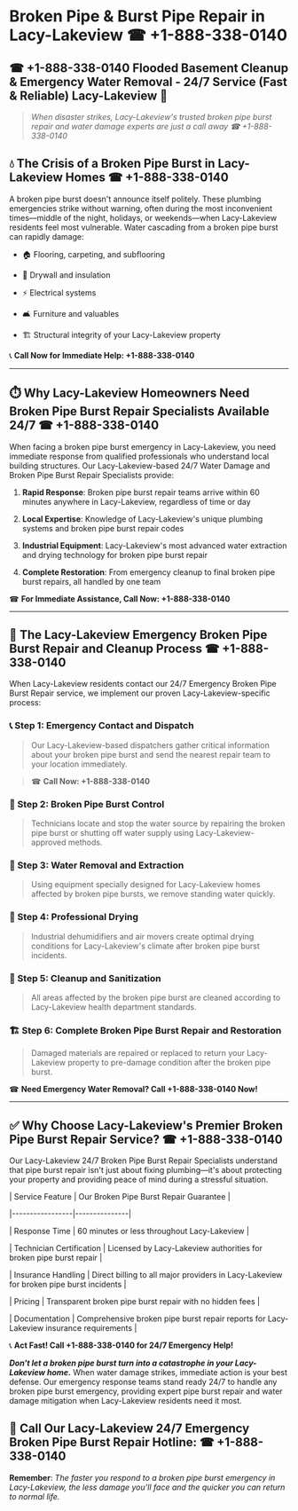 # Broken Pipe & Burst Pipe Repair in Lacy-Lakeview ☎ +1-888-338-0140  
## ☎ +1-888-338-0140 Flooded Basement Cleanup & Emergency Water Removal - 24/7 Service (Fast & Reliable) Lacy-Lakeview 🚨  

> *When disaster strikes, Lacy-Lakeview's trusted broken pipe burst repair and water damage experts are just a call away ☎ +1-888-338-0140*  

## 💧 The Crisis of a Broken Pipe Burst in Lacy-Lakeview Homes ☎ +1-888-338-0140  

A broken pipe burst doesn't announce itself politely. These plumbing emergencies strike without warning, often during the most inconvenient times—middle of the night, holidays, or weekends—when Lacy-Lakeview residents feel most vulnerable. Water cascading from a broken pipe burst can rapidly damage:  

* 🏠 Flooring, carpeting, and subflooring  
* 🧱 Drywall and insulation  
* ⚡ Electrical systems  
* 🛋️ Furniture and valuables  
* 🏗️ Structural integrity of your Lacy-Lakeview property  

📞 **Call Now for Immediate Help: +1-888-338-0140**  

---  

## ⏱️ Why Lacy-Lakeview Homeowners Need Broken Pipe Burst Repair Specialists Available 24/7 ☎ +1-888-338-0140  

When facing a broken pipe burst emergency in Lacy-Lakeview, you need immediate response from qualified professionals who understand local building structures. Our Lacy-Lakeview-based 24/7 Water Damage and Broken Pipe Burst Repair Specialists provide:  

1. **Rapid Response**: Broken pipe burst repair teams arrive within 60 minutes anywhere in Lacy-Lakeview, regardless of time or day  
2. **Local Expertise**: Knowledge of Lacy-Lakeview's unique plumbing systems and broken pipe burst repair codes  
3. **Industrial Equipment**: Lacy-Lakeview's most advanced water extraction and drying technology for broken pipe burst repair  
4. **Complete Restoration**: From emergency cleanup to final broken pipe burst repairs, all handled by one team  

☎ **For Immediate Assistance, Call Now: +1-888-338-0140**  

---  

## 🔧 The Lacy-Lakeview Emergency Broken Pipe Burst Repair and Cleanup Process ☎ +1-888-338-0140  

When Lacy-Lakeview residents contact our 24/7 Emergency Broken Pipe Burst Repair service, we implement our proven Lacy-Lakeview-specific process:  

### 📞 Step 1: Emergency Contact and Dispatch  
> Our Lacy-Lakeview-based dispatchers gather critical information about your broken pipe burst and send the nearest repair team to your location immediately.  
> ☎ **Call Now: +1-888-338-0140**  

### 🚿 Step 2: Broken Pipe Burst Control  
> Technicians locate and stop the water source by repairing the broken pipe burst or shutting off water supply using Lacy-Lakeview-approved methods.  

### 🌊 Step 3: Water Removal and Extraction  
> Using equipment specially designed for Lacy-Lakeview homes affected by broken pipe bursts, we remove standing water quickly.  

### 💨 Step 4: Professional Drying  
> Industrial dehumidifiers and air movers create optimal drying conditions for Lacy-Lakeview's climate after broken pipe burst incidents.  

### 🧼 Step 5: Cleanup and Sanitization  
> All areas affected by the broken pipe burst are cleaned according to Lacy-Lakeview health department standards.  

### 🏗️ Step 6: Complete Broken Pipe Burst Repair and Restoration  
> Damaged materials are repaired or replaced to return your Lacy-Lakeview property to pre-damage condition after the broken pipe burst.  

☎ **Need Emergency Water Removal? Call +1-888-338-0140 Now!**  

---  

## ✅ Why Choose Lacy-Lakeview's Premier Broken Pipe Burst Repair Service? ☎ +1-888-338-0140  

Our Lacy-Lakeview 24/7 Broken Pipe Burst Repair Specialists understand that pipe burst repair isn't just about fixing plumbing—it's about protecting your property and providing peace of mind during a stressful situation.  

| Service Feature | Our Broken Pipe Burst Repair Guarantee |  
|-----------------|---------------|  
| Response Time | 60 minutes or less throughout Lacy-Lakeview |  
| Technician Certification | Licensed by Lacy-Lakeview authorities for broken pipe burst repair |  
| Insurance Handling | Direct billing to all major providers in Lacy-Lakeview for broken pipe burst incidents |  
| Pricing | Transparent broken pipe burst repair with no hidden fees |  
| Documentation | Comprehensive broken pipe burst repair reports for Lacy-Lakeview insurance requirements |  

📞 **Act Fast! Call +1-888-338-0140 for 24/7 Emergency Help!**  

***Don't let a broken pipe burst turn into a catastrophe in your Lacy-Lakeview home.*** When water damage strikes, immediate action is your best defense. Our emergency response teams stand ready 24/7 to handle any broken pipe burst emergency, providing expert pipe burst repair and water damage mitigation when Lacy-Lakeview residents need it most.  

## 📱 Call Our Lacy-Lakeview 24/7 Emergency Broken Pipe Burst Repair Hotline: ☎ +1-888-338-0140  

**Remember**: *The faster you respond to a broken pipe burst emergency in Lacy-Lakeview, the less damage you'll face and the quicker you can return to normal life.*